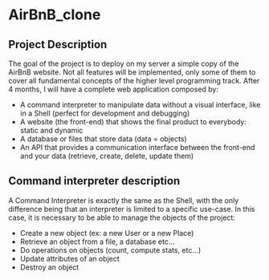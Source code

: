 # AirBnB_clone

## Project Description
The goal of the project is to deploy on my server a simple copy of the AirBnB website.
Not all features will be implemented, only some of them to cover all fundamental concepts of the higher level programming track.
After 4 months, I will have a complete web application composed by:
  - A command interpreter to manipulate data without a visual interface, like in a Shell (perfect for development and debugging)
  - A website (the front-end) that shows the final product to everybody: static and dynamic
  - A database or files that store data (data = objects)
  - An API that provides a communication interface between the front-end and your data (retrieve, create, delete, update them)

## Command interpreter description
A Command Interpreter is exactly the same as the Shell, with the only difference being that an interpreter is limited to a specific use-case.
In this case, it is necessary to be able to manage the objects of the project:
  - Create a new object (ex: a new User or a new Place)
  - Retrieve an object from a file, a database etc…
  - Do operations on objects (count, compute stats, etc…)
  - Update attributes of an object
  - Destroy an object 
